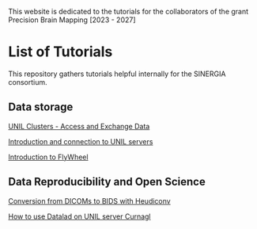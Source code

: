 ﻿

This website is dedicated to the tutorials for the collaborators of the grant Precision Brain Mapping [2023 - 2027]



# List of Tutorials

This repository gathers tutorials helpful internally for the SINERGIA consortium.

## Data storage

<a href="https://github.com/Sinergia-Consortium-Precision-Mapping/Tutorials/blob/main/Access_UNILstorage.md"> UNIL Clusters - Access and Exchange Data </a>

<a href="https://docs.google.com/presentation/d/1ZWwcAsGAr1E9JHzm2_QTaDomR5hfqQ7unxlJM0U08Xw/edit#slide=id.p"> Introduction and connection to UNIL servers </a>

<a href="https://docs.google.com/presentation/d/1R1gflAF9BO8bVpxp9-lGcZETydWx-ZvwLaDTxDDPzJQ/edit#slide=id.g275d53cac55_0_5"> Introduction to FlyWheel </a>


## Data Reproducibility and Open Science

<a href="https://docs.google.com/presentation/d/16TDu_oTFkY_mekpkHOHxHfU2ZsNvmQvCG32i4ZVRV5c/edit#slide=id.g275cec3b009_0_20"> Conversion from DICOMs to BIDS with Heudiconv </a>

<a href="https://docs.google.com/presentation/d/1DPdWmoI3m5hnBlztRSs2s-DSSOp4uRmKr-6kJ5ltmAs/edit#slide=id.g275f4cb9f81_1_79"> How to use Datalad on UNIL server Curnagl </a>